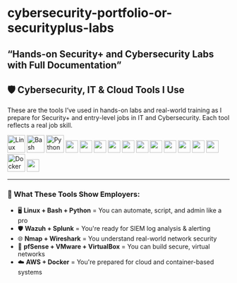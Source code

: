 # cybersecurity-portfolio-or-securityplus-labs
“Hands-on Security+ and Cybersecurity Labs with Full Documentation”
---

## 🛡️ Cybersecurity, IT & Cloud Tools I Use

These are the tools I’ve used in hands-on labs and real-world training as I prepare for Security+ and entry-level jobs in IT and Cybersecurity. Each tool reflects a real job skill.

<p align="left">
  <!-- OS & Shell -->
  <img src="https://cdn.jsdelivr.net/gh/devicons/devicon/icons/linux/linux-original.svg" width="40" alt="Linux"/>
  <img src="https://cdn.jsdelivr.net/gh/devicons/devicon/icons/bash/bash-original.svg" width="40" alt="Bash"/>
  <img src="https://cdn.jsdelivr.net/gh/devicons/devicon/icons/python/python-original.svg" width="40" alt="Python"/>

  <!-- Admin & Security Tools (Badges) -->
  <img src="https://img.shields.io/badge/Splunk-black?logo=splunk&logoColor=white&style=for-the-badge" height="28"/>
  <img src="https://img.shields.io/badge/Wazuh-blue?logo=security&logoColor=white&style=for-the-badge" height="28"/>
  <img src="https://img.shields.io/badge/Nmap-00457C?logo=nodedotjs&logoColor=white&style=for-the-badge" height="28"/>
  <img src="https://img.shields.io/badge/Wireshark-1679A7?logo=wireshark&logoColor=white&style=for-the-badge" height="28"/>
  <img src="https://img.shields.io/badge/Metasploit-black?style=for-the-badge" height="28"/>
  <img src="https://img.shields.io/badge/Kali%20Linux-268BBD?logo=kalilinux&logoColor=white&style=for-the-badge" height="28"/>
  <img src="https://img.shields.io/badge/Nessus-darkblue?style=for-the-badge" height="28"/>
  <img src="https://img.shields.io/badge/OpenVAS-darkgreen?style=for-the-badge" height="28"/>
  <img src="https://img.shields.io/badge/pfSense-005C99?style=for-the-badge" height="28"/>
  <img src="https://img.shields.io/badge/VMware-607078?logo=vmware&logoColor=white&style=for-the-badge" height="28"/>

  <!-- Cloud & Infrastructure -->
  <img src="https://img.shields.io/badge/AWS-232F3E?logo=amazonaws&logoColor=white&style=for-the-badge" height="28"/>
  <img src="https://cdn.jsdelivr.net/gh/devicons/devicon/icons/docker/docker-original.svg" width="40" alt="Docker"/>
  <img src="https://img.shields.io/badge/VirtualBox-183A61?style=for-the-badge" height="28"/>
</p>

---

### 🧠 What These Tools Show Employers:

- 🖥️ **Linux + Bash + Python** = You can automate, script, and admin like a pro  
- 🛡️ **Wazuh + Splunk** = You're ready for SIEM log analysis & alerting  
- 🌐 **Nmap + Wireshark** = You understand real-world network security  
- 🧰 **pfSense + VMware + VirtualBox** = You can build secure, virtual networks  
- ☁️ **AWS + Docker** = You're prepared for cloud and container-based systems  
